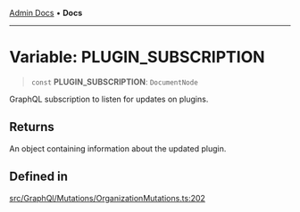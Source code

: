 [Admin Docs](/) • **Docs**

***

# Variable: PLUGIN\_SUBSCRIPTION

> `const` **PLUGIN\_SUBSCRIPTION**: `DocumentNode`

GraphQL subscription to listen for updates on plugins.

## Returns

An object containing information about the updated plugin.

## Defined in

[src/GraphQl/Mutations/OrganizationMutations.ts:202](https://github.com/PalisadoesFoundation/talawa-admin/blob/main/src/GraphQl/Mutations/OrganizationMutations.ts#L202)
